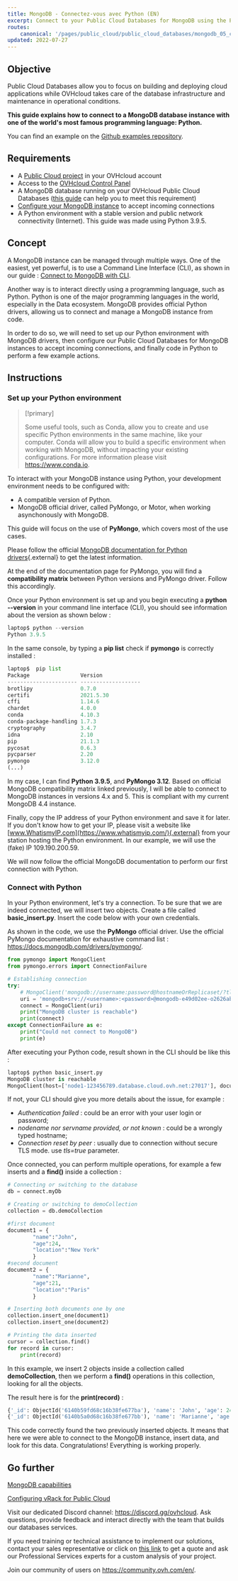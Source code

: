 ```yaml
---
title: MongoDB - Connectez-vous avec Python (EN)
excerpt: Connect to your Public Cloud Databases for MongoDB using the Python programming language
routes:
    canonical: '/pages/public_cloud/public_cloud_databases/mongodb_05_connect_python'
updated: 2022-07-27
---
```


## Objective

Public Cloud Databases allow you to focus on building and deploying cloud applications while OVHcloud takes care of the database infrastructure and maintenance in operational conditions.

**This guide explains how to connect to a MongoDB database instance with one of the world's most famous programming language: Python.**

You can find an example on the [Github examples repository](https://github.com/ovh/public-cloud-databases-examples/tree/main/databases/mongodb/python/hello-world).

## Requirements

- A [Public Cloud project](https://www.ovhcloud.com/fr/public-cloud/) in your OVHcloud account
- Access to the [OVHcloud Control Panel](https://www.ovh.com/auth/?action=gotomanager&from=https://www.ovh.com/fr/&ovhSubsidiary=fr)
- A MongoDB database running on your OVHcloud Public Cloud Databases ([this guide](/pages/public_cloud/public_cloud_databases/databases_01_order_control_panel) can help you to meet this requirement)
- [Configure your MongoDB instance](/pages/public_cloud/public_cloud_databases/mongodb_02_manage_control_panel) to accept incoming connections
- A Python environment with a stable version and public network connectivity (Internet). This guide was made using Python 3.9.5.

## Concept

A MongoDB instance can be managed through multiple ways.
One of the easiest, yet powerful, is to use a Command Line Interface (CLI), as shown in our guide : [Connect to MongoDB with CLI](/pages/public_cloud/public_cloud_databases/mongodb_03_connect_cli).

Another way is to interact directly using a programming language, such as Python.
Python is one of the major programming languages in the world, especially in the Data ecosystem.
MongoDB provides official Python drivers, allowing us to connect and manage a MongoDB instance from code.

In order to do so, we will need to set up our Python environment with MongoDB drivers, then configure our Public Cloud Databases for MongoDB instances to accept incoming connections, and finally code in Python to perform a few example actions.

## Instructions

### Set up your Python environment

> [!primary]
>
> Some useful tools, such as Conda, allow you to create and use specific Python environments in the same machine, like your computer.
> Conda will allow you to build a specific environment when working with MongoDB, without impacting your existing configurations. For more information please visit <https://www.conda.io>.
>

To interact with your MongoDB instance using Python, your development environment needs to be configured with:

- A compatible version of Python.
- MongoDB official driver, called PyMongo, or Motor, when working asynchonously with MongoDB.

This guide will focus on the use of **PyMongo**, which covers most of the use cases.

Please follow the official [MongoDB documentation for Python drivers](https://docs.mongodb.com/drivers/python/){.external} to get the latest information.

At the end of the documentation page for PyMongo, you will find a **compatibility matrix** between Python versions and PyMongo driver.
Follow this accordingly.

Once your Python environment is set up and you begin executing a **python --version** in your command line interface (CLI), you should see information about the version as shown below :

```python
laptop$ python --version
Python 3.9.5
```

In the same console, by typing a **pip list** check if **pymongo** is correctly installed :

```python
laptop$  pip list           
Package                Version
---------------------- -------------------
brotlipy               0.7.0
certifi                2021.5.30
cffi                   1.14.6
chardet                4.0.0
conda                  4.10.3
conda-package-handling 1.7.3
cryptography           3.4.7
idna                   2.10
pip                    21.1.3
pycosat                0.6.3
pycparser              2.20
pymongo                3.12.0
(...)
```

In my case, I can find **Python 3.9.5**, and **PyMongo 3.12**. Based on official MongoDB compatibility matrix linked previously, I will be able to connect to MongoDB instances in versions 4.x and 5.
This is compliant with my current MongoDB 4.4 instance.

Finally, copy the IP address of your Python environment and save it for later.
If you don't know how to get your IP, please visit a website like [www.WhatismyIP.com](https://www.whatismyip.com/){.external} from your station hosting the Python environment.
In our example, we will use the (fake) IP 109.190.200.59.

We will now follow the official MongoDB documentation to perform our first connection with Python.

### Connect with Python

In your Python environment, let's try a connection. To be sure that we are indeed connected, we will insert two objects.
Create a file called **basic_insert.py**. Insert the code below with your own credentials.

As shown in the code, we use the **PyMongo** official driver. Use the official PyMongo documentation for exhaustive command list : <https://docs.mongodb.com/drivers/pymongo/>.

```python
from pymongo import MongoClient
from pymongo.errors import ConnectionFailure

# Establishing connection
try:
    # MongoClient('mongodb://username:password@hostnameOrReplicaset/?tls=True') replica by your own Service URI
    uri = 'mongodb+srv://<username>:<password>@mongodb-e49d02ee-o2626ab53.database.cloud.ovh.net/admin?replicaSet=replicaset'
    connect = MongoClient(uri)
    print("MongoDB cluster is reachable")
    print(connect)
except ConnectionFailure as e:
    print("Could not connect to MongoDB")
    print(e)
```

After executing your Python code, result shown in the CLI should be like this :

```python
laptop$ python basic_insert.py
MongoDB cluster is reachable
MongoClient(host=['node1-123456789.database.cloud.ovh.net:27017'], document_class=dict, tz_aware=False, connect=True, ssl=True)
```

If not, your CLI should give you more details about the issue, for example :

- *Authentication failed* : could be an error with your user login or password;
- *nodename nor servname provided, or not known* : could be a wrongly typed hostname;
- *Connection reset by peer* : usually due to connection without secure TLS mode. use *tls=true* parameter.

Once connected, you can perform multiple operations, for example a few inserts and a **find()** inside a collection :

```python
# Connecting or switching to the database
db = connect.myDb

# Creating or switching to demoCollection
collection = db.demoCollection

#first document
document1 = {
        "name":"John",
        "age":24,
        "location":"New York"
        }
#second document
document2 = {
        "name":"Marianne",
        "age":21,
        "location":"Paris"
        }

# Inserting both documents one by one
collection.insert_one(document1)
collection.insert_one(document2)

# Printing the data inserted
cursor = collection.find()
for record in cursor:
    print(record)
```

In this example, we insert 2 objects inside a collection called **demoCollection**, then we perform a **find()** operations in this collection, looking for all the objects.

The result here is for the **print(record)** :

```python
{'_id': ObjectId('6140b59fd68c16b38fe677ba'), 'name': 'John', 'age': 24, 'location': 'New York'}
{'_id': ObjectId('6140b5a0d68c16b38fe677bb'), 'name': 'Marianne', 'age': 21, 'location': 'Paris'}
```

This code correctly found the two previously inserted objects. It means that here we were able to connect to the MongoDB instance, insert data, and look for this data.
Congratulations! Everything is working properly.

## Go further

[MongoDB capabilities](/pages/public_cloud/public_cloud_databases/mongodb_01_concept_capabilities)

[Configuring vRack for Public Cloud](/pages/public_cloud/public_cloud_network_services/getting-started-07-creating-vrack)

Visit our dedicated Discord channel: <https://discord.gg/ovhcloud>. Ask questions, provide feedback and interact directly with the team that builds our databases services.

If you need training or technical assistance to implement our solutions, contact your sales representative or click on [this link](https://www.ovhcloud.com/fr/professional-services/) to get a quote and ask our Professional Services experts for a custom analysis of your project.

Join our community of users on <https://community.ovh.com/en/>.
